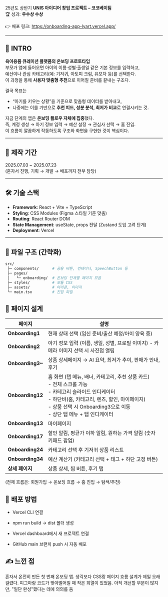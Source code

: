 25년도 상반기 **UNIS 아이디어 창업 프로젝트 – 코코베이팀**  
🏆 성과: **우수상 수상**

👉 배포 링크: https://onboarding-app-lyart.vercel.app/

---

## 🍼 INTRO  

**육아용품 큐레이션 플랫폼의 온보딩 프로토타입**  
부모가 앱에 들어오면 아이의 이름·성별·출생일 같은 기본 정보를 입력하고,  
예산이나 관심 카테고리(예: 기저귀, 아토피 크림, 유모차 등)를 선택한다.  
이 과정을 통해 **사용자 맞춤형 추천**으로 이어질 준비를 끝내는 구조다.  

결국 목표는  
- “아기를 키우는 상황”을 기준으로 맞춤형 데이터를 받아내고,  
- 나중에는 이를 기반으로 **추천 피드, 성분 분석, 최저가 비교**로 연결시키는 것.  

지금 단계의 앱은 **온보딩 플로우 자체에 집중**했다.  
즉, 계정 생성 → 아기 정보 입력 → 예산 설정 → 관심사 선택 → 홈 진입.  
이 흐름이 깔끔하게 작동하도록 구조와 화면을 구현한 것이 핵심이다.  


---

## 📅 제작 기간  
2025.07.03 ~ 2025.07.23  
(혼자서 진행, 기획 → 개발 → 배포까지 전부 담당)  

---

## 🛠️ 기술 스택  
- **Framework**: React + Vite + TypeScript  
- **Styling**: CSS Modules (Figma 스타일 기준 맞춤)  
- **Routing**: React Router DOM  
- **State Management**: useState, props 전달 (Zustand 도입 고려 단계)  
- **Deployment**: Vercel  

---

## 📂 파일 구조 (간략화)  

```bash
src/
 ├─ components/      # 공용 버튼, 컨테이너, SpeechButton 등
 ├─ pages/           
 │   └─ onboarding/  # 온보딩 단계별 페이지 모음
 ├─ styles/          # 모듈 CSS
 ├─ assets/          # 아이콘, 이미지
 └─ main.tsx         # 진입 파일
```


## 📑 페이지 설계


| 페이지        | 설명 |
|---------------|------|
| **Onboarding1** | 현재 상태 선택 (임신 준비/출산 예정/아이 양육 중) |
| **Onboarding2** | 아기 정보 입력 (이름, 생일, 성별, 프로필 이미지) - 카메라 이미지 선택 시 사진첩 열림 |
| **Onboarding3~** | 상품 상세페이지 → AI 요약, 최저가 추이, 판매가 안내, 후기 |
| **Onboarding12** | 홈 화면 (탭 메뉴, 배너, 카테고리, 추천 상품 카드) <br> - 전체 스크롤 가능 <br> - 카테고리 슬라이드 인디케이터 <br> - 하단바(홈, 카테고리, 렌즈, 할인, 마이페이지) <br> - 상품 선택 시 Onboarding3으로 이동 <br> - 상단 탭 메뉴 + 탭 인디케이터 |
| **Onboarding13** | 마이페이지 |
| **Onboarding17** | 할인 알림, 평균가 이하 알림, 원하는 가격 알림 (숫자 키패드 팝업) |
| **Onboarding24** | 카테고리 선택 후 기저귀 상품 리스트 |
| **Onboarding34** | 예산 계산기 (카테고리 선택 + 태그 + 하단 고정 버튼) |
| **상세 페이지** | 상품 상세, 찜 버튼, 후기 탭 |

(전체 흐름은: 회원가입 → 온보딩 흐름 → 홈 진입 → 탐색/추천)


## 🚀 배포 방법

- Vercel CLI 연결
- npm run build → dist 폴더 생성
- Vercel dashboard에서 새 프로젝트 연결

- GitHub main 브랜치 push 시 자동 배포





## ✍️ 느낀 점

혼자서 온전히 만든 첫 번째 온보딩 앱.
생각보다 CSS랑 페이지 흐름 설계가 제일 오래 걸렸다.
피그마랑 코드가 맞아떨어질 때 작은 희열이 있었음.
아직 개선할 부분이 많지만, "일단 완성"했다는 데에 의의를 둠
